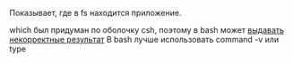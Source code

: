 Показывает, где в fs находится приложение.

which был придуман по оболочку csh, поэтому в bash может [выдавать некорректные результат](https://unix.stackexchange.com/questions/85249/why-not-use-which-what-to-use-then)
В bash лучше использовать command -v или type